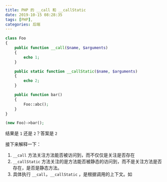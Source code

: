 ```yaml
---
title: PHP 的 __call 和 __callStatic
date: 2019-10-15 08:28:35
tags: [PHP],
categories: 后端
---
```


~~~php
class Foo
{
    public function __call($name, $arguments)
    {
        echo 1;
    }

    public static function __callStatic($name, $arguments)
    {
        echo 2;
    }

    public function bar()
    {
        Foo::abc();
    }
}

(new Foo)->bar();
~~~

结果是 `1` 还是 `2`？答案是 `2`

接下来解释一下：

1. `__call` 方法关注方法能否被访问到，而不仅仅是关注是否存在
2. `__callStatic` 方法关注的是方法能否被静态的访问到，而不是关注方法是否存在，是否是静态方法。
3. 具体执行 `__call`，`__callStatic` ，是根据调用的上下文。如
